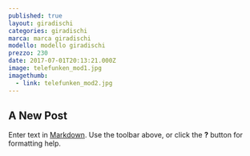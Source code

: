 ```yaml
---
published: true
layout: giradischi
categories: giradischi
marca: marca giradischi
modello: modello giradischi
prezzo: 230
date: 2017-07-01T20:13:21.000Z
image: telefunken_mod1.jpg
imagethumb:
  - link: telefunken_mod2.jpg
---
```

## A New Post

Enter text in [Markdown](http://daringfireball.net/projects/markdown/). Use the toolbar above, or click the **?** button for formatting help.
